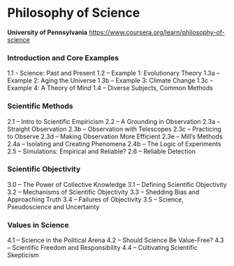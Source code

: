 # Philosophy of Science

**University of Pennsylvania**
https://www.coursera.org/learn/philosophy-of-science

### Introduction and Core Examples

1.1 - Science: Past and Present
1.2 – Example 1: Evolutionary Theory
1.3a – Example 2: Aging the Universe
1.3b – Example 3: Climate Change
1.3c – Example 4: A Theory of Mind
1.4 – Diverse Subjects, Common Methods

### Scientific Methods

2.1 – Intro to Scientific Empiricism
2.2 – A Grounding in Observation
2.3a – Straight Observation
2.3b – Observation with Telescopes
2.3c – Practicing to Observe
2.3d – Making Observation More Efficient
2.3e – Mill’s Methods
2.4a – Isolating and Creating Phenomena
2.4b – The Logic of Experiments
2.5 – Simulations: Empirical and Reliable?
2.6 – Reliable Detection

### Scientific Objectivity

3.0 – The Power of Collective Knowledge
3.1 – Defining Scientific Objectivity
3.2 – Mechanisms of Scientific Objectivity
3.3 – Shedding Bias and Approaching Truth
3.4 – Failures of Objectivity
3.5 – Science, Pseudoscience and Uncertainty

### Values in Science

4.1 – Science in the Political Arena
4.2 – Should Science Be Value-Free?
4.3 – Scientific Freedom and Responsibility
4.4 – Cultivating Scientific Skepticism
